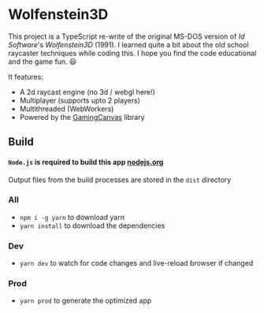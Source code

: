 # Wolfenstein3D

This project is a TypeScript re-write of the original MS-DOS version of _Id Software_'s _Wolfenstein3D_ (1991). I learned quite a bit about the old school raycaster techniques while coding this. I hope you find the code educational and the game fun. 😃

It features:

- A 2d raycast engine (no 3d / webgl here!)
- Multiplayer (supports upto 2 players)
- Multithreaded (WebWorkers)
- Powered by the [GamingCanvas](https://gaming-canvas.org) library

## Build

#### `Node.js` is required to build this app [nodejs.org](https://nodejs.org)

Output files from the build processes are stored in the `dist` directory

### All

- `npm i -g yarn` to download yarn
- `yarn install` to download the dependencies

### Dev

- `yarn dev` to watch for code changes and live-reload browser if changed

### Prod

- `yarn prod` to generate the optimized app
